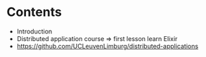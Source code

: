 # Contents

* Introduction
* Distributed application course => first lesson learn Elixir
* https://github.com/UCLeuvenLimburg/distributed-applications
